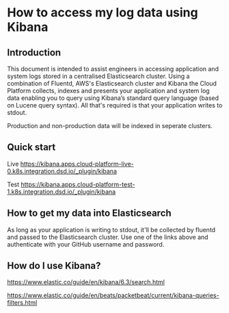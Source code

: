 # How to access my log data using Kibana
## Introduction
This document is intended to assist engineers in accessing application and system logs stored in a centralised Elasticsearch cluster. Using a combination of Fluentd, AWS's Elasticsearch cluster and Kibana the Cloud Platform collects, indexes and presents your application and system log data enabling you to query using Kibana’s standard query language (based on Lucene query syntax). All that's required is that your application writes to stdout. 

Production and non-production data will be indexed in seperate clusters. 
## Quick start
Live
https://kibana.apps.cloud-platform-live-0.k8s.integration.dsd.io/_plugin/kibana

Test
https://kibana.apps.cloud-platform-test-1.k8s.integration.dsd.io/_plugin/kibana
## How to get my data into Elasticsearch
As long as your application is writing to stdout, it'll be collected by fluentd and passed to the Elasticsearch cluster. Use one of the links above and authenticate with your GitHub username and password. 
## How do I use Kibana?

https://www.elastic.co/guide/en/kibana/6.3/search.html

https://www.elastic.co/guide/en/beats/packetbeat/current/kibana-queries-filters.html

